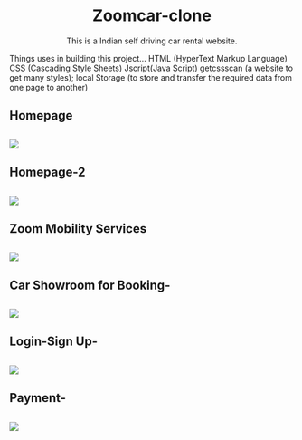 <h1 align="center"> Zoomcar-clone</h1>
<p align="center">This is a Indian self driving car rental website. </p>
<p>Things uses in building this project…
HTML (HyperText Markup Language)
CSS (Cascading Style Sheets)
Jscript(Java Script)
getcssscan (a website to get many styles);
local Storage (to store and transfer the required data from one page to another)</p>
<h2>Homepage<h2>
<img src="https://miro.medium.com/max/700/0*dRRi7mwcDE1rOt9e.png">
<h2>Homepage-2<h2>
<img src="https://miro.medium.com/max/700/0*QlNw3UNdJWjb9wuU.png">
<h2>Zoom Mobility Services<h2>
<img src="https://miro.medium.com/max/700/0*oNTZQG_1MyS-Wmsr.png">
<h2>Car Showroom for Booking-<h2>
<img src="https://miro.medium.com/max/700/0*eiHnIizb6OFgRTgx.png">
<h2>Login-Sign Up-<h2>
<img src="https://miro.medium.com/max/700/0*KQtEiKbUikBzDn99.png">
<h2>Payment-<h2>
<img src="https://miro.medium.com/max/700/0*_3cjV5iSCU7-rt8x.png">